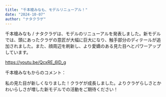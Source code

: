 ```yaml
---
title: "千本槍みなも、モデルリニューアル！"
date: "2024-10-07"
author: "ナタクラゲ"
---
```


千本槍みなも / ナタクラゲは、モデルのリニューアルを発表しました。新モデルでは、頭にあったクラゲの意匠が大幅に巨大になり、触手部分のディテールが追加されました。また、顔周辺を刷新し、より愛嬌のある見た目へとパワーアップしています。

https://youtu.be/QcxRE_6lD_g

千本槍みなもからのコメント：

私の見た目が新しくなりました！クラゲが成長しました。よりクラゲらしさとかわいらしさが増した新モデルでの活動をご期待ください！
